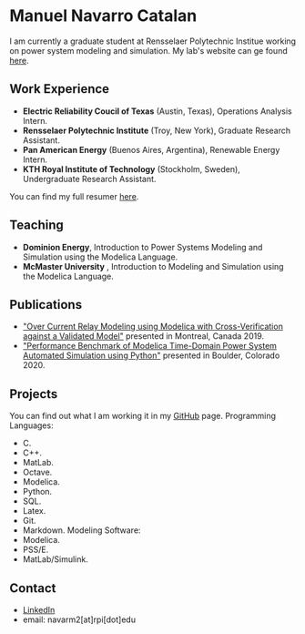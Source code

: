 # Manuel Navarro Catalan 


I am currently a graduate student at Rensselaer Polytechnic Institue working on power system modeling and simulation. My lab's website can ge found [here](https://alsetlab.github.io/).

## Work Experience
- **Electric Reliability Coucil of Texas** (Austin, Texas), Operations Analysis Intern.
- **Rensselaer Polytechnic Institute** (Troy, New York), Graduate Research Assistant.
- **Pan American Energy** (Buenos Aires, Argentina), Renewable Energy Intern.
- **KTH Royal Institute of Technology** (Stockholm, Sweden), Undergraduate Research Assistant.

You can find my full resumer [here](https://github.com/ManuelNvro/Manuel-Navarro-Catalan/blob/master/Files/MENCResume.pdf).

## Teaching
 - **Dominion Energy**,  Introduction to Power Systems Modeling and Simulation using the Modelica Language.
 - **McMaster University** , Introduction to Modeling and Simulation using the Modelica Language.


## Publications

- ["Over Current Relay Modeling using Modelica with Cross-Verification against a Validated Model"](https://github.com/ManuelNvro/Manuel-Navarro-Catalan/blob/master/Files/Publication1.pdf) presented in Montreal, Canada 2019.
- ["Performance Benchmark of Modelica Time-Domain Power System Automated Simulation using Python"](https://github.com/ManuelNvro/Manuel-Navarro-Catalan/blob/master/Files/Publication2.pdf) presented in Boulder, Colorado 2020.

## Projects 
You can find out what I am working it in my [GitHub](https://github.com/ManuelNvro) page.
Programming Languages:
  - C.
  - C++.
  - MatLab.
  - Octave.
  - Modelica.
  - Python.
  - SQL.
  - Latex.
  - Git.
  - Markdown.
Modeling Software:
  - Modelica.
  - PSS/E.
  - MatLab/Simulink.

## Contact
- [LinkedIn](https://www.linkedin.com/in/manuel-navarro-catalan/)
- email: navarm2[at]rpi[dot]edu
